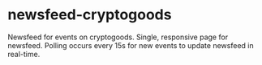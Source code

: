 # newsfeed-cryptogoods
Newsfeed for events on cryptogoods. Single, responsive page for newsfeed. Polling occurs every 15s for new events to update newsfeed in real-time.

